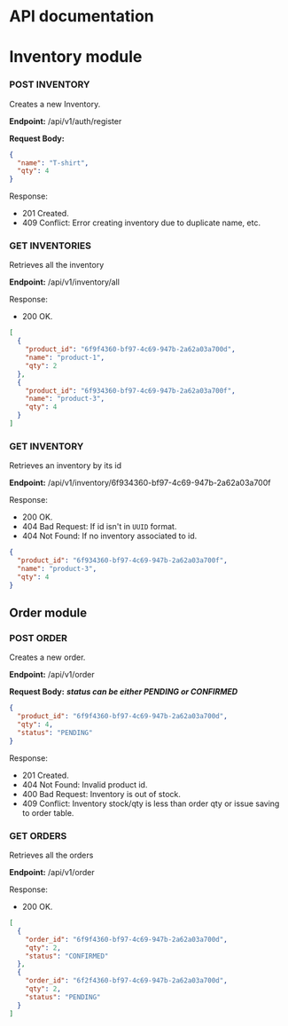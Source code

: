 # API documentation

# Inventory module

### POST INVENTORY

Creates a new Inventory.

**Endpoint:** /api/v1/auth/register

**Request Body:**

```json
{
  "name": "T-shirt",
  "qty": 4
}
```

Response:

- 201 Created.
- 409 Conflict: Error creating inventory due to duplicate name, etc.

### GET INVENTORIES

Retrieves all the inventory

**Endpoint:** /api/v1/inventory/all

Response:

- 200 OK.

```json
[
  {
    "product_id": "6f9f4360-bf97-4c69-947b-2a62a03a700d",
    "name": "product-1",
    "qty": 2
  },
  {
    "product_id": "6f934360-bf97-4c69-947b-2a62a03a700f",
    "name": "product-3",
    "qty": 4
  }
]
```

### GET INVENTORY

Retrieves an inventory by its id

**Endpoint:** /api/v1/inventory/6f934360-bf97-4c69-947b-2a62a03a700f

Response:

- 200 OK.
- 404 Bad Request: If id isn't in `UUID` format.
- 404 Not Found: If no inventory associated to id.

```json
{
  "product_id": "6f934360-bf97-4c69-947b-2a62a03a700f",
  "name": "product-3",
  "qty": 4
}
```

## Order module

### POST ORDER

Creates a new order.

**Endpoint:** /api/v1/order

**Request Body:**
***status can be either PENDING or CONFIRMED***


```json
{
  "product_id": "6f9f4360-bf97-4c69-947b-2a62a03a700d",
  "qty": 4,
  "status": "PENDING"
}
```

Response:

- 201 Created.
- 404 Not Found: Invalid product id.
- 400 Bad Request: Inventory is out of stock.
- 409 Conflict: Inventory stock/qty is less than order qty or issue saving to order table.

### GET ORDERS

Retrieves all the orders

**Endpoint:** /api/v1/order

Response:

- 200 OK.

```json
[
  {
    "order_id": "6f9f4360-bf97-4c69-947b-2a62a03a700d",
    "qty": 2,
    "status": "CONFIRMED"
  },
  {
    "order_id": "6f2f4360-bf97-4c69-947b-2a62a03a700d",
    "qty": 2,
    "status": "PENDING"
  }
]
```